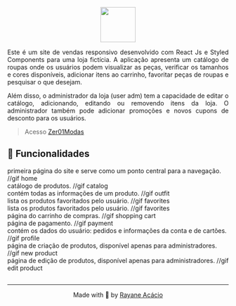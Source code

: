 <p align="center">
  <img height="80px" src="https://github.com/rayaneacacio/Zer01_Modas/assets/104095370/d3ad465b-3697-48bf-928a-b4471b1da763" />
</p>
<p align="justify">
Este é um site de vendas responsivo desenvolvido com React Js e Styled Components para uma loja fictícia. A aplicação apresenta um catálogo de roupas onde os usuários podem visualizar as peças, verificar os tamanhos e cores disponíveis, adicionar itens ao carrinho, favoritar peças de roupas e pesquisar o que desejam.
</p>
<p align="justify">
Além disso, o administrador da loja (user adm) tem a capacidade de editar o catálogo, adicionando, editando ou removendo itens da loja. O administrador também pode adicionar promoções e novos cupons de desconto para os usuários.
</p>

> Acesso [Zer01Modas](https://zer01modas.netlify.app)

<h2> 💟 Funcionalidades</h2>

<div>
  primeira página do site e serve como um ponto central para a navegação.
  //gif home
</div>

<div>
  catálogo de produtos.
  //gif catalog
</div>

<div>
  contém todas as informações de um produto.
  //gif outfit
</div>

<div>
  lista os produtos favoritados pelo usuário.
  //gif favorites
</div>

<div>
  lista os produtos favoritados pelo usuário.
  //gif favorites
</div>

<div>
  página do carrinho de compras.
  //gif shopping cart
</div>

<div>
  página de pagamento.
  //gif payment
</div>

<div>
  contém os dados do usuário: pedidos e informações da conta e de cartões.
  //gif profile
</div>

<div>
  página de criação de produtos, disponível apenas para administradores.
  //gif new product
</div>

<div>
  página de edição de produtos, disponível apenas para administradores.
  //gif edit product
</div>

##

---
<p align="center">
  Made with 💜 by <a href="https://www.linkedin.com/in/rayane-ac%C3%A1cio-274092252/"> Rayane Acácio </a>
</p>
